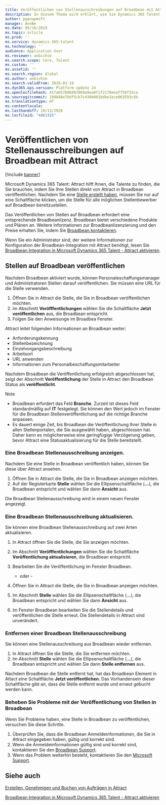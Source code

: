 ```yaml
---
title: Veröffentlichen von Stellenausschreibungen auf Broadbean mit Attract
description: In diesem Thema wird erklärt, wie Sie Dynamics 365 Talent - Attract verwenden, um Jobs in Broadbean zu posten.
author: pganapmsft
manager: AnnBe
ms.date: 05/16/2019
ms.topic: article
ms.prod: ''
ms.service: dynamics-365-talent
ms.technology: ''
audience: Application User
ms.reviewer: anbichse
ms.search.scope: Core, Talent
ms.custom: ''
ms.assetid: ''
ms.search.region: Global
ms.author: anbichse
ms.search.validFrom: 2019-03-19
ms.dyn365.ops.version: Platform update 24
ms.openlocfilehash: 41fa057606887069a9ea0f1f2178eeaff59f33ca
ms.sourcegitcommit: 199848e78df5cb7c439b001bdbe1ece963593cdb
ms.translationtype: HT
ms.contentlocale: 
ms.lasthandoff: 10/13/2020
ms.locfileid: "4461325"
---
```

# <a name="post-jobs-to-broadbean-from-attract"></a>Veröffentlichen von Stellenausschreibungen auf Broadbean mit Attract

[!include [banner](includes/banner.md)]

Microsoft Dynamics 365 Talent: Attract hilft Ihnen, die Talente zu finden, die Sie brauchen, indem Sie Ihre Stellen direkt von Attract in Broadbean veröffentlichen. Nachdem Sie eine [Stelle erstellt haben](./creating-jobs-attract.md), müssen Sie nur auf eine Schaltfläche klicken, um die Stelle für alle möglichen Stellenbewerber auf Broadbean bereitzustellen.

Das Veröffentlichen von Stellen auf Broadbean erfordert eine entsprechende Broadbeanlizenz. Broadbean bietet verschiedene Produkte und Plänen an. Weitere Informationen zur Broadbeanlizenzierung und den Preise erhalten Sie, indem Sie [Broadbean kontaktieren](https://www.broadbean.com/contact-us/).

Wenn Sie ein Administrator sind, der weitere Informationen zur Konfiguration der Broadbean-Integration mit Attract benötigt, lesen Sie [Broadbean Integration in Microsoft Dynamics 365 Talent - Attract aktivieren](./attract-admin-job-board-settings.md).

## <a name="post-jobs-to-broadbean"></a>Stellen auf Broadbean veröffentlichen

Nachdem Broadbean aktiviert wurde, können Personaleschaffungsmanager und Administratoren Stellen darauf veröffentlichen. Sie müssen eine URL für die Stelle verwenden.

1. Öffnen Sie in Attract die Stelle, die Sie in Broadbean veröffentlichen möchten.
2. Im Abschnitt **Veröfffentlichungen** wählen Sie die Schaltfläche **Jetzt veröffentlichen** aus, die Broadbean entspricht.
3. Folgen Sie den Anweisunge im Broadbea Fenster.

Attract leitet folgenden Informationen an Broadbean weiter:

- Anforderungskennung
- Stellenbezeichnung
- Einzelvorgangsbeschreibung
- Arbeitsort
- URL anwenden
- Informationen zum Personalbeschaffungsmitarbeiter

Nachdem Broadbean die Veröffentlichung erfolgreich abgeschlossen hat, zeigt der Abschnitt **Veröffentlichung** der Stelle in Attract den Broadbean Status als **veröffentlicht**.

> [!NOTE]
> - Broadbean erfordert das Feld **Branche**. Zurzeit ist dieses Feld standardmäßig auf **IT** festgelegt. Sie können den Wert jedoch im Fenster für die Broadbean Stellenveröffentlichung auf die richtige Branche anpassen.
> - Es dauert einige Zeit, bis Broadbean die Veröffentlichung Ihrer Stelle in allen Stellenportalen, die Sie ausgewählt haben, abgeschlossen hat. Daher kann es möglicherweise eine geringfügige Verzögerung geben, bevor Attract eine Statusaktualisierung für die Stelle bereitstellt.

### <a name="view-a-broadbean-job-posting"></a>Eine Broadbean Stellenausschreibung anzeigen.

Nachdem Sie eine Stelle in Broadbean veröffentlich haben, können Sie diese über Attract ansehen.

1. Öffnen Sie in Attract die Stelle, die Sie in Broadbean anzeigen möchten.
2. Auf der Registerkarte **Stelle** wählen Sie die Ellipsenschaltfläche (**...**), die Broadbean entspricht und wählen Sie dann **Ansicht** aus.

Die Broadbean Stellenausschreibung wird in einem neuen Fenster angezeigt.

### <a name="update-a-broadbean-job-posting"></a>Eine Broadbean Stellenausschreibung aktualisieren.

Sie können eine Broadbean Stellenausschreibung auf zwei Arten aktualisieren.

1. In Attract öffnen Sie die Stelle, die Sie anzeigen möchten.
2. Im Abschnitt **Veröfffentlichungen** wählen Sie die Schaltfläche **Veröffentlichung aktualisieren**, die Broadbean entspricht.
3. Bearbeiten Sie die Veröffentlichung im Fenster Broadbean.

    - oder -

1. Öffnen Sie in Attract die Stelle, die Sie in Broadbean anzeigen möchten.
2. Im Abschnitt **Stelle** wählen Sie die Ellipsenschaltfläche (**...**), die Broadbean entspricht und wählen Sie dann **Ansicht** aus.
3. Im Fenster Broadbean bearbeiten Sie die Stellendetails und veröffentlichen die Stelle erneut. Die Stellendetails in Attract sind unverändert.

### <a name="remove-a-broadbean-job-posting"></a>Entfernen einer Broadbean Stellenausschreibung

Sie können eine Stellenausschreibung aus Broadbean wieder entfernen.

1. In Attract öffnen Sie die Stelle, die Sie entfernen möchten.
2. Im Abschnitt **Stelle** wählen Sie die Ellipsenschaltfläche (**...**), die Broadbean entspricht und wählen Sie dann **Stelle entfernen** aus.

Nachdem Broadbean die Stelle entfernt hat, hat das Broadbean Element in Attact eine Schaltfläche **Jetzt veröffentlichen**. Das Vorhandensein dieser Schaltfläche gibt an, dass die Stelle entfernt wurde und erneut gebucht werden kann.

### <a name="troubleshoot-job-posting-to-broadbean"></a>Beheben Sie Probleme mit der Veröffentlichung von Stellen in Broadbean

Wenn Sie Probleme haben, eine Stelle in Broadbean zu veröffentlichen, versuchen Sie diese Schritte.

1. Überprüfen Sie, dass die Broadbean Anmeldeinformationen, die Sie in Attract eingegeben haben, gültig und korrekt sind.
2. Wenn die Anmeldeinformationen gültig sind und korrekt sind, kontaktieren Sie den [Broadbean Support](https://www.broadbean.com/resources/support/).
3. Wenn das Problem weiterhin besteht, kontaktieren Sie den [Microsoft Support](./talent-support.md).

## <a name="see-also"></a>Siehe auch

[Erstellen, Genehmigen und Buchen von Aufträgen in Attract](./creating-jobs-attract.md)

[Broadbean Integration in Microsoft Dynamics 365 Talent - Attract aktivieren](./attract-admin-job-board-settings.md)
